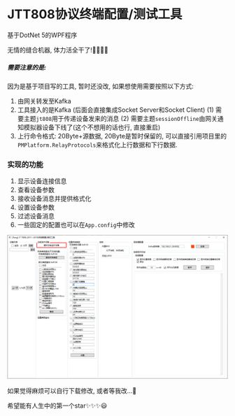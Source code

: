 # JTT808协议终端配置/测试工具

基于DotNet 5的WPF程序

无情的缝合机器, 体力活全干了!🤣🤣🤣🤣

##### **需要注意的是:**
因为是基于项目写的工具, 暂时还没改, 如果想使用需要按照以下方式:
1. 由网关转发至Kafka
2. 工具接入的是Kafka (后面会直接集成Socket Server和Socket Client)
      (1) 需要主题`jt808`用于传递设备发来的消息
      (2) 需要主题`sessionOffline`由网关通知模拟器设备下线了(这个不想用的话也行, 直接重启)
3. 上行命令格式: 20Byte+源数据, 20Byte是暂时保留的, 可以直接引用项目里的`PMPlatform.RelayProtocols`来格式化上行数据和下行数据.


### 实现的功能
1. 显示设备连接信息
2. 查看设备参数
3. 接收设备消息并提供格式化
4. 设置设备参数
5. 过滤设备消息
6. 一些固定的配置也可以在`App.config`中修改

![image](https://github.com/DonPangPang/Pang.JT808TestTool/blob/master/tool.png)

如果觉得麻烦可以自行下载修改, 或者等我改...🥰

希望能有人生中的第一个star✨✨✨😃
